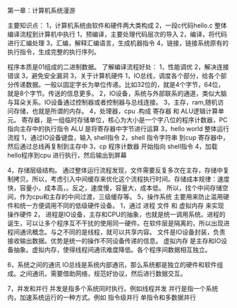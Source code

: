 第一章：计算机系统漫游

主要知识点：
1，计算机系统由软件和硬件两大类构成
2，一段c代码hello.c 整体编译流程到计算机中执行
   1，预编译，主要处理代码层次的导入
   2，编译，将代码进行汇编处理
   3，汇编，解释汇编语言，生成机器指令
   4，链接，链接系统原有的执行指令，生成完整的执行序列。

   程序本质是01组成的二进制数据。
   了解编译流程好处：
    1，性能调优   2，解决连接错误  3，避免安全漏洞
3，关于计算机硬件
   1，IO总线，调度各个部分，给各个部分传递数据。一般以固定字长为单位传递。比如32位的，就是4个字节，64位，就是8个字节。传送的信息更多。
   2，IO设备，系统与外部联系的通道，类似大脑与耳朵关系。IO设备通过控制器或者控制器与总线连接。
   3，主存，ram,随机访问存储，也就是所谓的内存。
   4，处理器，cpu .构成  寄存器 和 ALU逻辑计算单元。
      寄存器，是一组临时存储单位，核心为大小是一个字八位的程序计数器，PC  指向主存中的执行指令
      ALU 是将寄存器中字节进行运算
3，hello world 整体运行流程
   1，通过IO设备键盘，输入 shell指令
   2，shell 指令字符串 到cup 寄存器中，然后通过总线再复制到主存中
   3，cp 程序计数器 开始指向 shell指令
   4，加载hello程序到cpu 进行执行，然后输出到屏幕

4，存储层级结构。
   通过整体运行流程发现，文件需要反复多次在主存，存储中复制拷贝。所以，考虑引入中间缓存来优化这个流程执行时间。存储成本规律：速度快，容量小，成本高，。反之，速度慢，容量大，成本低。
   所以，找个中间存储空间，作为cpu和主存的中间过渡，三级缓存等。
5，操作系统   主要用来防止滥用硬件和统一方便调用不同的低级硬件设备。
   1，通过 进程 文件 和 虚拟内存 来实现操作硬件
   2， 进程是IO设备，主存和CPU的抽象，也就是统一调用系统。进程的诞生，可以让多个程序互不干扰的使用同一硬件。在软件层是隔离的，所以出现进程间通讯概念。与之不同的是线程，就可以共享内容。
       文件是IO设备封装，负责接收输出数据。优势是统一的操作不同设备传递的信息。
       虚拟内存 是主存和IO设备抽象。虚拟内存，使得线程间通讯难度降低。各个程序间数据相互独立。

   
6，系统之间的通讯
   IO总线是系统内部通讯，那么系统都是独立的硬件和软件组成。之间通讯，需要借助网络，规范好协议，然后进行数据交互。

7，并发和并行
   并发是指多个系统同时执行。例如线程并发
   并行是指一个系统内，加速系统运行的一种方式。例如 指令级并行  单指令和多数据并行